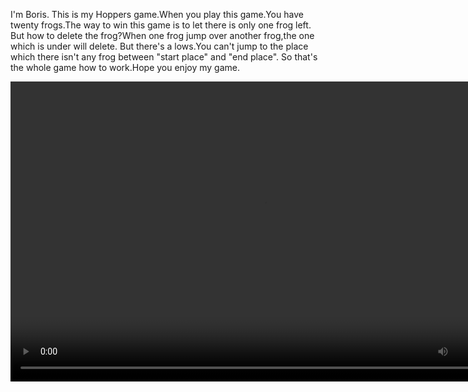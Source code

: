 I'm Boris.
This is my Hoppers game.When you play this game.You have twenty frogs.The way to win this game is to let there is only one frog left.
But how to delete the frog?When one frog jump over another frog,the one which is under will delete.
But there's a lows.You can't jump to the place which there isn't any frog between "start place" and "end place".
So that's the whole game how to work.Hope you enjoy my game.

<video width="812" height="480" controls>
  <source src="Boris Final.mp4" type="video/mp4">
  Your browser does not support the video tag.
</video>
